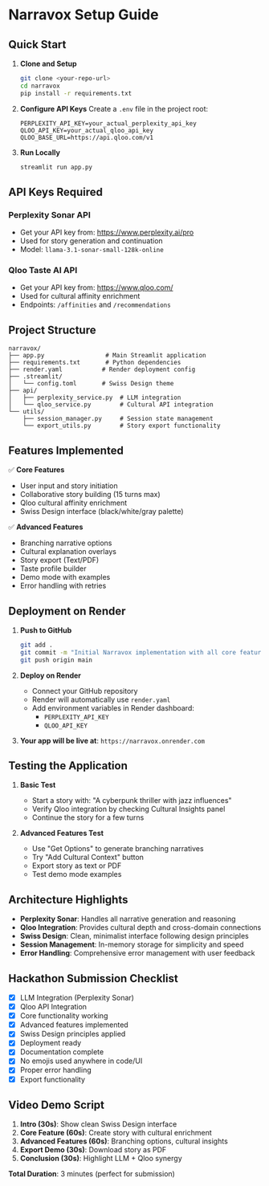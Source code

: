 # Narravox Setup Guide

## Quick Start

1. **Clone and Setup**
   ```bash
   git clone <your-repo-url>
   cd narravox
   pip install -r requirements.txt
   ```

2. **Configure API Keys**
   Create a `.env` file in the project root:
   ```
   PERPLEXITY_API_KEY=your_actual_perplexity_api_key
   QLOO_API_KEY=your_actual_qloo_api_key
   QLOO_BASE_URL=https://api.qloo.com/v1
   ```

3. **Run Locally**
   ```bash
   streamlit run app.py
   ```

## API Keys Required

### Perplexity Sonar API
- Get your API key from: https://www.perplexity.ai/pro
- Used for story generation and continuation
- Model: `llama-3.1-sonar-small-128k-online`

### Qloo Taste AI API
- Get your API key from: https://www.qloo.com/
- Used for cultural affinity enrichment
- Endpoints: `/affinities` and `/recommendations`

## Project Structure

```
narravox/
├── app.py                 # Main Streamlit application
├── requirements.txt       # Python dependencies
├── render.yaml           # Render deployment config
├── .streamlit/
│   └── config.toml       # Swiss Design theme
├── api/
│   ├── perplexity_service.py  # LLM integration
│   └── qloo_service.py        # Cultural API integration
└── utils/
    ├── session_manager.py     # Session state management
    └── export_utils.py        # Story export functionality
```

## Features Implemented

✅ **Core Features**
- User input and story initiation
- Collaborative story building (15 turns max)
- Qloo cultural affinity enrichment
- Swiss Design interface (black/white/gray palette)

✅ **Advanced Features**
- Branching narrative options
- Cultural explanation overlays
- Story export (Text/PDF)
- Taste profile builder
- Demo mode with examples
- Error handling with retries

## Deployment on Render

1. **Push to GitHub**
   ```bash
   git add .
   git commit -m "Initial Narravox implementation with all core features"
   git push origin main
   ```

2. **Deploy on Render**
   - Connect your GitHub repository
   - Render will automatically use `render.yaml`
   - Add environment variables in Render dashboard:
     - `PERPLEXITY_API_KEY`
     - `QLOO_API_KEY`

3. **Your app will be live at**: `https://narravox.onrender.com`

## Testing the Application

1. **Basic Test**
   - Start a story with: "A cyberpunk thriller with jazz influences"
   - Verify Qloo integration by checking Cultural Insights panel
   - Continue the story for a few turns

2. **Advanced Features Test**
   - Use "Get Options" to generate branching narratives
   - Try "Add Cultural Context" button
   - Export story as text or PDF
   - Test demo mode examples

## Architecture Highlights

- **Perplexity Sonar**: Handles all narrative generation and reasoning
- **Qloo Integration**: Provides cultural depth and cross-domain connections
- **Swiss Design**: Clean, minimalist interface following design principles
- **Session Management**: In-memory storage for simplicity and speed
- **Error Handling**: Comprehensive error management with user feedback

## Hackathon Submission Checklist

- [x] LLM Integration (Perplexity Sonar)
- [x] Qloo API Integration
- [x] Core functionality working
- [x] Advanced features implemented
- [x] Swiss Design principles applied
- [x] Deployment ready
- [x] Documentation complete
- [x] No emojis used anywhere in code/UI
- [x] Proper error handling
- [x] Export functionality

## Video Demo Script

1. **Intro (30s)**: Show clean Swiss Design interface
2. **Core Feature (60s)**: Create story with cultural enrichment
3. **Advanced Features (60s)**: Branching options, cultural insights
4. **Export Demo (30s)**: Download story as PDF
5. **Conclusion (30s)**: Highlight LLM + Qloo synergy

**Total Duration**: 3 minutes (perfect for submission) 